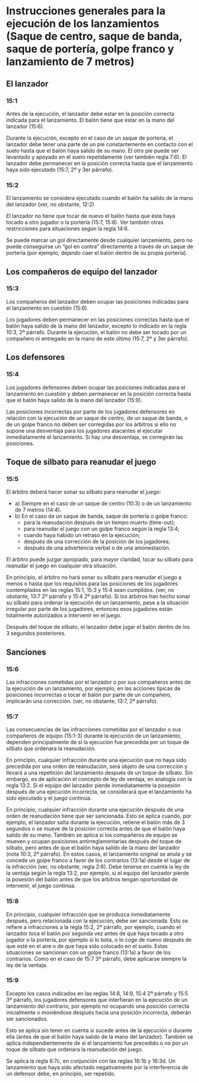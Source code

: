 # Instrucciones generales para la ejecución de los lanzamientos (Saque de centro, saque de banda, saque de portería, golpe franco y lanzamiento de 7 metros)

## El lanzador

### 15:1 
Antes de la ejecución, el lanzador debe estar en la posición
correcta indicada para el lanzamiento. El balón tiene que
estar en la mano del lanzador (15:6).

Durante la ejecución, excepto en el caso de un saque
de portería, el lanzador debe tener una parte de un pie
constantemente en contacto con el suelo hasta que el balón
haya salido de su mano. El otro pie puede ser levantado y
apoyado en el suelo repetidamente (ver también regla 7:6). El
lanzador debe permanecer en la posición correcta hasta que
el lanzamiento haya sido ejecutado (15:7, 2º y 3er párrafo).


### 15:2
El lanzamiento se considera ejecutado cuando el balón ha
salido de la mano del lanzador (ver, no obstante, 12:2)

El lanzador no tiene que tocar de nuevo el balón hasta que
éste haya tocado a otro jugador o la portería (15:7, 15:8). Ver
también otras restricciones para situaciones según la regla
14:6.

Se puede marcar un gol directamente desde cualquier
lanzamiento, pero no puede conseguirse un “gol en contra”
directamente a través de un saque de portería (por ejemplo,
dejando caer el balón dentro de su propia portería).

## Los compañeros de equipo del lanzador

### 15:3 
Los compañeros del lanzador deben ocupar las posiciones
indicadas para el lanzamiento en cuestión (15:6).

Los jugadores deben permanecer en las posiciones
correctas hasta que el balón haya salido de la mano del
lanzador, excepto lo indicado en la regla 10:3, 2º párrafo.
Durante la ejecución, el balón no debe ser tocado por un
compañero ni entregado en la mano de este último (15:7, 2º
y 3er párrafo).

## Los defensores

### 15:4
Los jugadores defensores deben ocupar las posiciones
indicadas para el lanzamiento en cuestión y deben
permanecer en la posición correcta hasta que el balón haya
salido de la mano del lanzador (15:9).

Las posiciones incorrectas por parte de los jugadores
defensores en relación con la ejecución de un saque de
centro, de un saque de banda, o de un golpe franco no
deben ser corregidas por los árbitros si ello no supone
una desventaja para los jugadores atacantes al ejecutar
inmediatamente el lanzamiento. Si hay una desventaja, se
corregirán las posiciones.

## Toque de silbato para reanudar el juego

### 15:5
El árbitro deberá hacer sonar su silbato para reanudar el
juego:

- a) Siempre en el caso de un saque de centro (10:3) o de un
lanzamiento de 7 metros (14:4).
- b) En el caso de un saque de banda, saque de portería o
golpe franco:
  - para la reanudación después de un tiempo muerto
(time-out);
  - para reanudar el juego con un golpe franco según la
regla 13:4;
  - cuando haya habido un retraso en la ejecución;
  - después de una corrección de la posición de los
jugadores;
  - después de una advertencia verbal o de una
amonestación.

El árbitro puede juzgar apropiado, para mayor claridad, tocar
su silbato para reanudar el juego en cualquier otra situación.

En principio, el árbitro no hará sonar su silbato para
reanudar el juego a menos o hasta que los requisitos para
las posiciones de los jugadores contemplados en las reglas
15:1, 15:3 y 15:4 sean cumplidos. (ver, no obstante, 13:7 2º
párrafo y 15:4 2º párrafo). Si los árbitros han hecho sonar su
silbato para ordenar la ejecución de un lanzamiento, pese
a la situación irregular por parte de los jugadores, entonces
esos jugadores están totalmente autorizados a intervenir en
el juego.

Después del toque de silbato, el lanzador debe jugar el balón
dentro de los 3 segundos posteriores.

## Sanciones

### 15:6
Las infracciones cometidas por el lanzador o por sus
compañeros antes de la ejecución de un lanzamiento, por
ejemplo, en las acciones típicas de posiciones incorrectas
o tocar el balón por parte de un compañero, implicarán una
corrección. (ver, no obstante, 13:7, 2º párrafo).

### 15:7
Las consecuencias de las infracciones cometidas por el
lanzador o sus compañeros de equipo (15:1-3) durante la
ejecución de un lanzamiento, dependen principalmente de
si la ejecución fue precedida por un toque de silbato que
ordenara la reanudación.

En principio, cualquier infracción durante una ejecución
que no haya sido precedida por una orden de reanudación,
será objeto de una corrección y llevará a una repetición
del lanzamiento después de un toque de silbato. Sin
embargo, es de aplicación el concepto de ley de ventaja, en
analogía con la regla 13:2. Si el equipo del lanzador pierde
inmediatamente la posesión después de una ejecución
incorrecta, se considerará que el lanzamiento ha sido
ejecutado y el juego continúa.

En principio, cualquier infracción durante una ejecución
después de una orden de reanudación tiene que ser
sancionada. Esto se aplica cuando, por ejemplo, el lanzador
salta durante la ejecución, retiene el balón más de 3
segundos o se mueve de la posición correcta antes de que
el balón haya salido de su mano. También se aplica si los
compañeros de equipo se mueven y ocupan posiciones
antirreglamentarias después del toque de silbato, pero antes
de que el balón haya salido de la mano del lanzador (nota
10:3, 2º párrafo). En estos casos, el lanzamiento original se
anula y se concede un golpe franco a favor de los contrarios
(13:1a) desde el lugar de la infracción (ver, no obstante,
regla 2:6). Debe tenerse en cuenta la ley de la ventaja
según la regla 13:2, por ejemplo, si el equipo del lanzador
pierde la posesión del balón antes de que los árbitros tengan
oportunidad de intervenir, el juego continúa.

### 15:8
En principio, cualquier infracción que se produzca
inmediatamente después, pero relacionada con la ejecución,
debe ser sancionada. Esto se refiere a infracciones a la
regla 15:2, 2º párrafo, por ejemplo, cuando el lanzador toca
el balón por segunda vez antes de que haya tocado a otro
jugador o la portería, por ejemplo si lo bota, o lo coge de
nuevo después de que esté en el aire o de que haya sido
colocado en el suelo. Estas situaciones se sancionan con
un golpe franco (13:1a) a favor de los contrarios. Como en el
caso de 15:7 3º párrafo, debe aplicarse siempre la ley de la
ventaja.

### 15:9
Excepto los casos indicados en las reglas 14:8, 14:9, 15:4
2º párrafo y 15:5 3º párrafo, los jugadores defensores que
interfieran en la ejecución de un lanzamiento del contrario,
por ejemplo no ocupando una posición correcta inicialmente
o moviéndose después hacia una posición incorrecta,
deberán ser sancionados.

Esto se aplica sin tener en cuenta si sucede antes de la
ejecución o durante ella (antes de que el balón haya
salido de la mano del lanzador). También se aplica
independientemente de si el lanzamiento fue precedido o
no por un toque de silbato que ordenara la reanudación del
juego.

Se aplica la regla 8:7c, en conjunción con las reglas
16:1b y 16:3d. Un lanzamiento que haya sido afectado
negativamente por la interferencia de un defensor debe, en
principio, ser repetido.
